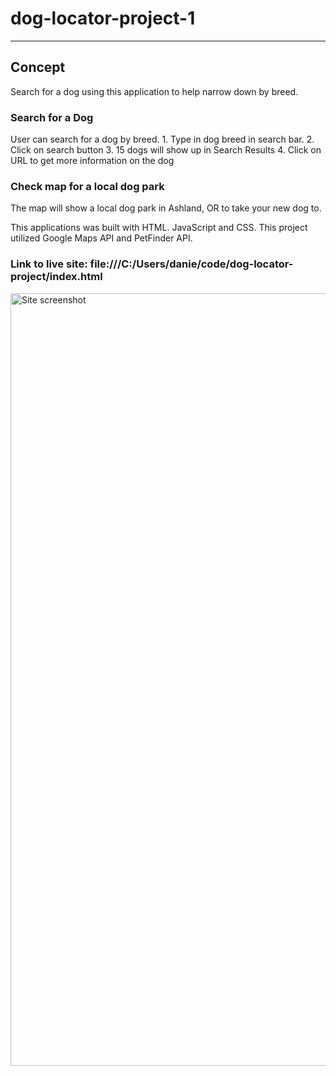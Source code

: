 # dog-locator-project-1
***
## Concept

Search for a dog using this application to help narrow down by breed.

### Search for a Dog

User can search for a dog by breed.
    1. Type in dog breed in search bar.
    2. Click on search button
    3. 15 dogs will show up in Search Results
    4. Click on URL to get more information on the dog

### Check map for a local dog park

The map will show a local dog park in Ashland, OR to take your new dog to.

This applications was built with HTML. JavaScript and CSS. This project utilized Google Maps API and PetFinder API.

### Link to live site: file:///C:/Users/danie/code/dog-locator-project/index.html

<img width="1236" alt="Site screenshot" src="https://user-images.githubusercontent.com/82686855/123190936-4cc1a580-d455-11eb-861d-96ed01480b81.PNG">
